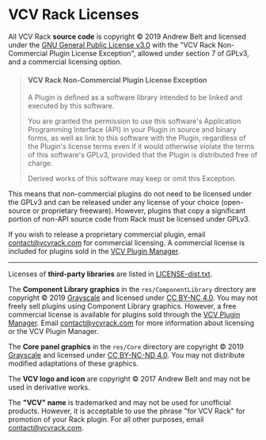 # VCV Rack Licenses

All VCV Rack **source code** is copyright © 2019 Andrew Belt and
licensed under the [GNU General Public License
v3.0](LICENSE-GPLv3.txt) with the "VCV Rack Non-Commercial Plugin
License Exception", allowed under section 7 of GPLv3, and a commercial
licensing option.

>#### VCV Rack Non-Commercial Plugin License Exception
>
>A Plugin is defined as a software library intended to be linked and
>executed by this software.
>
>You are granted the permission to use this software's Application
>Programming Interface (API) in your Plugin in source and binary
>forms, as well as link to this software with the Plugin, regardless
>of the Plugin's license terms even if it would otherwise violate the
>terms of this software's GPLv3, provided that the Plugin is
>distributed free of charge.
>
>Derived works of this software may keep or omit this Exception.

This means that non-commercial plugins do not need to be licensed
under the GPLv3 and can be released under any license of your choice
(open-source or proprietary freeware). However, plugins that copy a
significant portion of non-API source code from Rack must be licensed
under GPLv3.

If you wish to release a proprietary commercial plugin, email
contact@vcvrack.com for commercial licensing. A commercial license is
included for plugins sold in the [VCV Plugin
Manager](https://vcvrack.com/plugins.html).

---

Licenses of **third-party libraries** are listed in
[LICENSE-dist.txt](LICENSE-dist.txt).

The **Component Library graphics** in the `res/ComponentLibrary`
directory are copyright © 2019 [Grayscale](http://grayscale.info/) and
licensed under [CC BY-NC
4.0](https://creativecommons.org/licenses/by-nc/4.0/).  You may not
freely sell plugins using Component Library graphics.  However, a free
commercial license is available for plugins sold through the [VCV
Plugin Manager](https://vcvrack.com/plugins.html).  Email
contact@vcvrack.com for more information about licensing or the VCV
Plugin Manager.

The **Core panel graphics** in the `res/Core` directory are copyright
© 2019 [Grayscale](http://grayscale.info/) and licensed under [CC
BY-NC-ND 4.0](https://creativecommons.org/licenses/by-nc-nd/4.0/).
You may not distribute modified adaptations of these graphics.

The **VCV logo and icon** are copyright © 2017 Andrew Belt and may not
be used in derivative works.

The **"VCV" name** is trademarked and may not be used for unofficial
products.  However, it is acceptable to use the phrase "for VCV Rack"
for promotion of your Rack plugin.  For all other purposes, email
contact@vcvrack.com.
